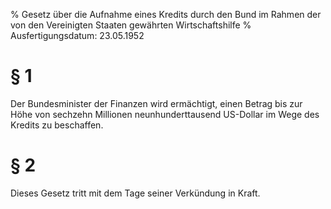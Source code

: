 % Gesetz über die Aufnahme eines Kredits durch den Bund im Rahmen der von den Vereinigten Staaten gewährten Wirtschaftshilfe
% Ausfertigungsdatum: 23.05.1952
 
# § 1

Der Bundesminister der Finanzen wird ermächtigt, einen Betrag bis zur Höhe von sechzehn Millionen neunhunderttausend US-Dollar im Wege des Kredits zu beschaffen.

# § 2

Dieses Gesetz tritt mit dem Tage seiner Verkündung in Kraft.

